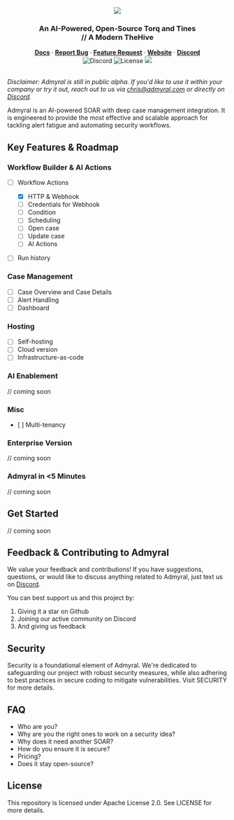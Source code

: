 <p align="center">
<img src="https://admyral-assets.s3.eu-central-1.amazonaws.com/admyral-title.svg">
</p>
<div align="center">
  <h3>An AI-Powered, Open-Source Torq and Tines </br> // A Modern TheHive</h3>
</div>



<div align="center">
  <div>
      <a href=""><strong>Docs</strong></a> ·
      <a href=""><strong>Report Bug</strong></a> ·
      <a href="https://discord.gg/9ReNvc85"><strong>Feature Request</strong></a> ·
      <a href=""><strong>Website</strong></a> ·
      <a href="https://discord.gg/9ReNvc85"><strong>Discord</strong></a>
  </div>
  <div>
      <img alt="Discord" src="https://img.shields.io/discord/1222168064573968454?logo=Discord&logoColor=%23FFFFFF">
      <img alt="License" src="https://img.shields.io/badge/License-Apache%202.0-blue">
      <img src="https://img.shields.io/badge/Status-alpha-blue">
  </div>
</div>

</br>

*Disclaimer: Admyral is still in public alpha. If you'd like to use it within your company or try it out, reach out to us via chris@admyral.com or directly on [Discord](https://discord.gg/9ReNvc85).*

Admyral is an AI-powered SOAR with deep case management integration. It is engineered to provide the most effective and scalable approach for tackling alert fatigue and automating security workflows.

## Key Features & Roadmap
### Workflow Builder & AI Actions

- [ ] Workflow Actions
  - [x] HTTP & Webhook
  - [ ] Credentials for Webhook
  - [ ] Condition
  - [ ] Scheduling
  - [ ] Open case
  - [ ] Update case
  - [ ] AI Actions
- [ ] Run history



### Case Management
- [ ] Case Overview and Case Details
- [ ] Alert Handling
- [ ] Dashboard

### Hosting
- [ ] Self-hosting
- [ ] Cloud version
- [ ] Infrastructure-as-code

### AI Enablement
// coming soon

### Misc
- [ ] Multi-tenancy


### Enterprise Version
// coming soon


### Admyral in <5 Minutes
// coming soon



## Get Started
// coming soon



## Feedback & Contributing to Admyral
We value your feedback and contributions! If you have suggestions, questions, or would like to discuss anything related to Admyral, just text us on [Discord](https://discord.gg/9ReNvc85).

You can best support us and this project by:
1. Giving it a star on Github
2. Joining our active community on Discord
3. And giving us feedback


## Security
Security is a foundational element of Admyral. We're dedicated to safeguarding our project with robust security measures, while also adhering to best practices in secure coding to mitigate vulnerabilities. Visit SECURITY for more details.


## FAQ
- Who are you?
- Why are you the right ones to work on a security idea? 
- Why does it need another SOAR?
- How do you ensure it is secure?
- Pricing?
- Does it stay open-source?




## License
This repository is licensed under Apache License 2.0. See LICENSE for more details.
